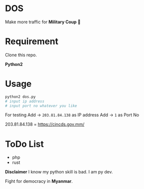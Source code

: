 # DOS 

Make more traffic for **Military Coup** 😬

# Requirement

Clone this repo.

**Python2**

# Usage

```py
python2 dos.py
# input ip address
# input port no whatever you like
```

For testing 
Add -> `203.81.84.138` as IP address
Add -> `1` as Port No

203.81.84.138 = https://cincds.gov.mm/

# ToDo List

- php
- rust

**Disclaimer** 
I know my python skill is bad.
I am py dev.

Fight for democracy in **Myanmar**.
